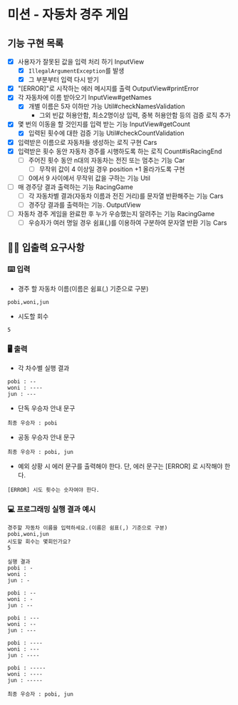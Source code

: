 # 미션 - 자동차 경주 게임

## 기능 구현 목록

- [x] 사용자가 잘못된 값을 입력 처리 하기 InputView
    - [x] `IllegalArgumentException`를 발생
    - [x] 그 부분부터 입력 다시 받기
- [x] "[ERROR]"로 시작하는 에러 메시지를 출력 OutputView#printError
- [x] 각 자동차에 이름 받아오기 InputView#getNames
    - [x] 개별 이름은 5자 이하만 가능 Util#checkNamesValidation
        - 그외 빈값 허용안함, 최소2명이상 입력, 중복 허용안함 등의 검증 로직 추가
- [x] 몇 번의 이동을 할 것인지를 입력 받는 기능 InputView#getCount
    - [x] 입력된 횟수에 대한 검증 기능 Util#checkCountValidation
- [x] 입력받은 이름으로 자동차들 생성하는 로직 구현 Cars
- [x] 입력받은 횟수 동안 자동차 경주를 시행하도록 하는 로직 Count#isRacingEnd
    - [ ] 주어진 횟수 동안 n대의 자동차는 전진 또는 멈추는 기능 Car
        - [ ] 무작위 값이 4 이상일 경우 position +1 올라가도록 구현
    - [ ] 0에서 9 사이에서 무작위 값을 구하는 기능 Util
- [ ] 매 경주당 결과 출력하는 기능 RacingGame
    - [ ] 각 자동차별 결과(자동차 이름과 전진 거리)를 문자열 반환해주는 기능 Cars
    - [ ] 경주당 결과를 출력하는 기능. OutputView
- [ ] 자동차 경주 게임을 완료한 후 누가 우승했는지 알려주는 기능 RacingGame
    - [ ] 우승자가 여러 명일 경우 쉼표(,)를 이용하여 구분하여 문자열 반환 기능 Cars

## ✍🏻 입출력 요구사항

### ⌨️ 입력

- 경주 할 자동차 이름(이름은 쉼표(,) 기준으로 구분)

```
pobi,woni,jun
```

- 시도할 회수

```
5
```

### 🖥 출력

- 각 차수별 실행 결과

```
pobi : --
woni : ----
jun : ---
```

- 단독 우승자 안내 문구

```
최종 우승자 : pobi
```

- 공동 우승자 안내 문구

```
최종 우승자 : pobi, jun
```

- 예외 상황 시 에러 문구를 출력해야 한다. 단, 에러 문구는 [ERROR] 로 시작해야 한다.

```
[ERROR] 시도 횟수는 숫자여야 한다.
```

### 💻 프로그래밍 실행 결과 예시

```
경주할 자동차 이름을 입력하세요.(이름은 쉼표(,) 기준으로 구분)
pobi,woni,jun
시도할 회수는 몇회인가요?
5

실행 결과
pobi : -
woni : 
jun : -

pobi : --
woni : -
jun : --

pobi : ---
woni : --
jun : ---

pobi : ----
woni : ---
jun : ----

pobi : -----
woni : ----
jun : -----

최종 우승자 : pobi, jun
```
